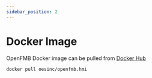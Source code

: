 ```yaml
---
sidebar_position: 2
---
```


# Docker Image

OpenFMB Docker image can be pulled from [Docker Hub](https://hub.docker.com/repository/docker/oesinc/openfmb.hmi)

```bash
docker pull oesinc/openfmb.hmi
```

